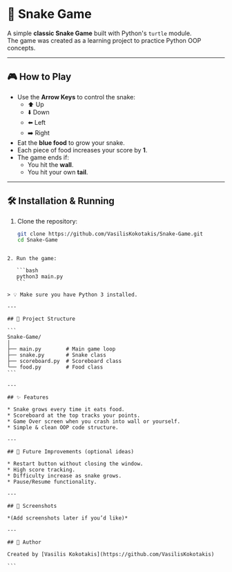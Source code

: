 
# 🐍 Snake Game

A simple **classic Snake Game** built with Python's `turtle` module.  
The game was created as a learning project to practice Python OOP concepts.  

---

## 🎮 How to Play
- Use the **Arrow Keys** to control the snake:
  - ⬆️ Up
  - ⬇️ Down
  - ⬅️ Left
  - ➡️ Right
- Eat the **blue food** to grow your snake.
- Each piece of food increases your score by **1**.
- The game ends if:
  - You hit the **wall**.
  - You hit your own **tail**.

---

## 🛠️ Installation & Running

1. Clone the repository:
   ```bash
   git clone https://github.com/VasilisKokotakis/Snake-Game.git
   cd Snake-Game
````

2. Run the game:

   ```bash
   python3 main.py
   ```

> 💡 Make sure you have Python 3 installed.

---

## 📂 Project Structure

```
Snake-Game/
│
├── main.py        # Main game loop
├── snake.py       # Snake class
├── scoreboard.py  # Scoreboard class
└── food.py        # Food class
```

---

## ✨ Features

* Snake grows every time it eats food.
* Scoreboard at the top tracks your points.
* Game Over screen when you crash into wall or yourself.
* Simple & clean OOP code structure.

---

## 🚀 Future Improvements (optional ideas)

* Restart button without closing the window.
* High score tracking.
* Difficulty increase as snake grows.
* Pause/Resume functionality.

---

## 📸 Screenshots

*(Add screenshots later if you’d like)*

---

## 👤 Author

Created by [Vasilis Kokotakis](https://github.com/VasilisKokotakis)

```


